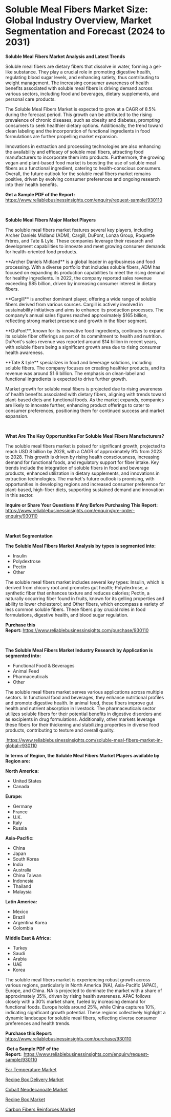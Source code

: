 <p><h1>Soluble Meal Fibers Market Size: Global Industry Overview, Market Segmentation and Forecast (2024 to 2031)</h1></p><p><strong>Soluble Meal Fibers Market Analysis and Latest Trends</strong></p>
<p><p>Soluble meal fibers are dietary fibers that dissolve in water, forming a gel-like substance. They play a crucial role in promoting digestive health, regulating blood sugar levels, and enhancing satiety, thus contributing to weight management. The increasing consumer awareness of health benefits associated with soluble meal fibers is driving demand across various sectors, including food and beverages, dietary supplements, and personal care products.</p><p>The Soluble Meal Fibers Market is expected to grow at a CAGR of 8.5% during the forecast period. This growth can be attributed to the rising prevalence of chronic diseases, such as obesity and diabetes, prompting consumers to seek healthier dietary options. Additionally, the trend toward clean labeling and the incorporation of functional ingredients in food formulations are further propelling market expansion. </p><p>Innovations in extraction and processing technologies are also enhancing the availability and efficacy of soluble meal fibers, attracting food manufacturers to incorporate them into products. Furthermore, the growing vegan and plant-based food market is boosting the use of soluble meal fibers as a functional ingredient, catering to health-conscious consumers. Overall, the future outlook for the soluble meal fibers market remains positive, driven by evolving consumer preferences and ongoing research into their health benefits.</p></p>
<p><strong>Get a Sample PDF of the Report:&nbsp;</strong> <a href="https://www.reliablebusinessinsights.com/enquiry/request-sample/930110?utm_campaign=75&utm_medium=2&utm_source=Github&utm_content=ia&utm_term=16112024&utm_id=soluble-meal-fibers">https://www.reliablebusinessinsights.com/enquiry/request-sample/930110</a></p>
<p>&nbsp;</p>
<p><strong>Soluble Meal Fibers Major Market Players</strong></p>
<p><p>The soluble meal fibers market features several key players, including Archer Daniels Midland (ADM), Cargill, DuPont, Lonza Group, Roquette Frères, and Tate & Lyle. These companies leverage their research and development capabilities to innovate and meet growing consumer demands for health-oriented food products.</p><p>**Archer Daniels Midland** is a global leader in agribusiness and food processing. With a diverse portfolio that includes soluble fibers, ADM has focused on expanding its production capabilities to meet the rising demand for healthy ingredients. In 2022, the company reported sales revenue exceeding $85 billion, driven by increasing consumer interest in dietary fibers.</p><p>**Cargill** is another dominant player, offering a wide range of soluble fibers derived from various sources. Cargill is actively involved in sustainability initiatives and aims to enhance its production processes. The company’s annual sales figures reached approximately $165 billion, reflecting strong market presence and growth in the fiber segment.</p><p>**DuPont**, known for its innovative food ingredients, continues to expand its soluble fiber offerings as part of its commitment to health and nutrition. DuPont's sales revenue was reported around $14 billion in recent years, with soluble fibers being a significant growth area due to rising consumer health awareness.</p><p>**Tate & Lyle** specializes in food and beverage solutions, including soluble fibers. The company focuses on creating healthier products, and its revenue was around $1.6 billion. The emphasis on clean-label and functional ingredients is expected to drive further growth.</p><p>Market growth for soluble meal fibers is projected due to rising awareness of health benefits associated with dietary fibers, aligning with trends toward plant-based diets and functional foods. As the market expands, companies are likely to innovate further, enhancing product offerings to cater to consumer preferences, positioning them for continued success and market expansion.</p></p>
<p>&nbsp;</p>
<p><strong>What Are The Key Opportunities For Soluble Meal Fibers Manufacturers?</strong></p>
<p><p>The soluble meal fibers market is poised for significant growth, projected to reach USD 8 billion by 2028, with a CAGR of approximately 9% from 2023 to 2028. This growth is driven by rising health consciousness, increasing demand for functional foods, and regulatory support for fiber intake. Key trends include the integration of soluble fibers in food and beverage products, enhanced utilization in dietary supplements, and innovations in extraction technologies. The market's future outlook is promising, with opportunities in developing regions and increased consumer preference for plant-based, high-fiber diets, supporting sustained demand and innovation in this sector.</p></p>
<p><strong>Inquire or Share Your Questions If Any Before Purchasing This Report:</strong> <a href="https://www.reliablebusinessinsights.com/enquiry/pre-order-enquiry/930110?utm_campaign=75&utm_medium=2&utm_source=Github&utm_content=ia&utm_term=16112024&utm_id=soluble-meal-fibers">https://www.reliablebusinessinsights.com/enquiry/pre-order-enquiry/930110</a></p>
<p>&nbsp;</p>
<p><strong>Market Segmentation</strong></p>
<p><strong>The Soluble Meal Fibers Market Analysis by types is segmented into:</strong></p>
<p><ul><li>Insulin</li><li>Polydextrose</li><li>Pectin</li><li>Other</li></ul></p>
<p><p>The soluble meal fibers market includes several key types: Insulin, which is derived from chicory root and promotes gut health; Polydextrose, a synthetic fiber that enhances texture and reduces calories; Pectin, a naturally occurring fiber found in fruits, known for its gelling properties and ability to lower cholesterol; and Other fibers, which encompass a variety of less common soluble fibers. These fibers play crucial roles in food formulations, digestive health, and blood sugar regulation.</p></p>
<p><strong>Purchase this Report:&nbsp;</strong><a href="https://www.reliablebusinessinsights.com/purchase/930110?utm_campaign=75&utm_medium=2&utm_source=Github&utm_content=ia&utm_term=16112024&utm_id=soluble-meal-fibers">https://www.reliablebusinessinsights.com/purchase/930110</a></p>
<p>&nbsp;</p>
<p><strong>The Soluble Meal Fibers Market Industry Research by Application is segmented into:</strong></p>
<p><ul><li>Functional Food & Beverages</li><li>Animal Feed</li><li>Pharmaceuticals</li><li>Other</li></ul></p>
<p><p>The soluble meal fibers market serves various applications across multiple sectors. In functional food and beverages, they enhance nutritional profiles and promote digestive health. In animal feed, these fibers improve gut health and nutrient absorption in livestock. The pharmaceuticals sector utilizes soluble fibers for their potential benefits in digestive disorders and as excipients in drug formulations. Additionally, other markets leverage these fibers for their thickening and stabilizing properties in diverse food products, contributing to texture and overall quality.</p></p>
<p><a href="https://www.reliablebusinessinsights.com/soluble-meal-fibers-market-in-global-r930110?utm_campaign=75&utm_medium=2&utm_source=Github&utm_content=ia&utm_term=16112024&utm_id=soluble-meal-fibers">&nbsp;https://www.reliablebusinessinsights.com/soluble-meal-fibers-market-in-global-r930110</a></p>
<p><strong>In terms of Region, the Soluble Meal Fibers Market Players available by Region are:</strong></p>
<p>
    <p> <strong> North America: </strong>
        <ul>
            <li>United States</li>
            <li>Canada</li>
        </ul>
        </p> 
    <p> <strong> Europe: </strong>
        <ul>
            <li>Germany</li>
            <li>France</li>
            <li>U.K.</li>
            <li>Italy</li>
            <li>Russia</li>
        </ul>
        </p> 
    <p> <strong> Asia-Pacific: </strong>
        <ul>
            <li>China</li>
            <li>Japan</li>
            <li>South Korea</li>
            <li>India</li>
            <li>Australia</li>
            <li>China Taiwan</li>
            <li>Indonesia</li>
            <li>Thailand</li>
            <li>Malaysia</li>
        </ul>
        </p> 
    <p> <strong> Latin America: </strong>
        <ul>
            <li>Mexico</li>
            <li>Brazil</li>
            <li>Argentina Korea</li>
            <li>Colombia</li>
        </ul>
        </p> 
    <p> <strong> Middle East & Africa: </strong>
        <ul>
            <li>Turkey</li>
            <li>Saudi</li>
            <li>Arabia</li>
            <li>UAE</li>
            <li>Korea</li>
        </ul>
    </p>
    </p>
<p><p>The soluble meal fibers market is experiencing robust growth across various regions, particularly in North America (NA), Asia-Pacific (APAC), Europe, and China. NA is projected to dominate the market with a share of approximately 35%, driven by rising health awareness. APAC follows closely with a 30% market share, fueled by increasing demand for functional foods. Europe holds around 25%, while China captures 10%, indicating significant growth potential. These regions collectively highlight a dynamic landscape for soluble meal fibers, reflecting diverse consumer preferences and health trends.</p></p>
<p><strong>Purchase this Report: </strong><a href="https://www.reliablebusinessinsights.com/purchase/930110?utm_campaign=75&utm_medium=2&utm_source=Github&utm_content=ia&utm_term=16112024&utm_id=soluble-meal-fibers">https://www.reliablebusinessinsights.com/purchase/930110</a></p>
<p>&nbsp;<strong>Get a Sample PDF of the Report:&nbsp;&nbsp;</strong><a href="https://www.reliablebusinessinsights.com/enquiry/request-sample/930110?utm_campaign=75&utm_medium=2&utm_source=Github&utm_content=ia&utm_term=16112024&utm_id=soluble-meal-fibers">https://www.reliablebusinessinsights.com/enquiry/request-sample/930110</a></p>
<p><strong></strong></p>
<p><p><a href="https://issuu.com/reportprime-2/docs/ear-temperature-market-size-2030.pp_38b2f5752e1c36?utm_campaign=75&utm_medium=2&utm_source=Github&utm_content=ia&utm_term=16112024&utm_id=soluble-meal-fibers">Ear Temperature Market</a></p><p><a href="https://www.linkedin.com/pulse/recipe-box-delivery-market-forecasts-trends-impact-analysis-1nbgf?utm_campaign=75&utm_medium=2&utm_source=Github&utm_content=ia&utm_term=16112024&utm_id=soluble-meal-fibers">Recipe Box Delivery Market</a></p><p><a href="https://issuu.com/reportprime-2/docs/cobalt-neodecanoate-market-size-203_71eb0b3d32d1d7?utm_campaign=75&utm_medium=2&utm_source=Github&utm_content=ia&utm_term=16112024&utm_id=soluble-meal-fibers">Cobalt Neodecanoate Market</a></p><p><a href="https://www.linkedin.com/pulse/deep-dive-recipe-box-market-itstrends-segmentation-competitive-3b85f?utm_campaign=75&utm_medium=2&utm_source=Github&utm_content=ia&utm_term=16112024&utm_id=soluble-meal-fibers">Recipe Box Market</a></p><p><a href="https://github.com/MonroeBullock54/Market-Research-Report-List-1/blob/main/carbon-fibers-reinforces-market.md?utm_campaign=75&utm_medium=2&utm_source=Github&utm_content=ia&utm_term=16112024&utm_id=soluble-meal-fibers">Carbon Fibers Reinforces Market</a></p></p>